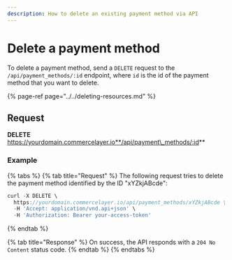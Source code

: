 ```yaml
---
description: How to delete an existing payment method via API
---
```


# Delete a payment method

To delete a payment method, send a `DELETE` request to the `/api/payment_methods/:id` endpoint, where `id` is the id of the payment method that you want to delete.

{% page-ref page="../../deleting-resources.md" %}

## Request

**DELETE** https://yourdomain.commercelayer.io**/api/payment\_methods/:id**

### Example

{% tabs %}
{% tab title="Request" %}
The following request tries to delete the payment method identified by the ID "xYZkjABcde":

```javascript
curl -X DELETE \
  https://yourdomain.commercelayer.io/api/payment_methods/xYZkjABcde \
  -H 'Accept: application/vnd.api+json' \
  -H 'Authorization: Bearer your-access-token'
```
{% endtab %}

{% tab title="Response" %}
On success, the API responds with a `204 No Content` status code.
{% endtab %}
{% endtabs %}

